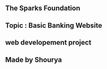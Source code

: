 






## The Sparks Foundation
## Topic : Basic Banking Website
## web developement project
## Made by Shourya

